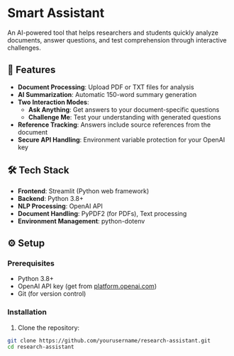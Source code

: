 # Smart Assistant

An AI-powered tool that helps researchers and students quickly analyze documents, answer questions, and test comprehension through interactive challenges.

## 🚀 Features

- **Document Processing**: Upload PDF or TXT files for analysis
- **AI Summarization**: Automatic 150-word summary generation
- **Two Interaction Modes**:
  - **Ask Anything**: Get answers to your document-specific questions
  - **Challenge Me**: Test your understanding with generated questions
- **Reference Tracking**: Answers include source references from the document
- **Secure API Handling**: Environment variable protection for your OpenAI key

## 🛠️ Tech Stack

- **Frontend**: Streamlit (Python web framework)
- **Backend**: Python 3.8+
- **NLP Processing**: OpenAI API
- **Document Handling**: PyPDF2 (for PDFs), Text processing
- **Environment Management**: python-dotenv

## ⚙️ Setup

### Prerequisites
- Python 3.8+
- OpenAI API key (get from [platform.openai.com](https://platform.openai.com))
- Git (for version control)

### Installation

1. Clone the repository:
```bash
git clone https://github.com/yourusername/research-assistant.git
cd research-assistant
